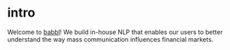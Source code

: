 # intro

Welcome to [babbl](https://babbl.dev)! We build in-house NLP that enables our users 
to better understand the way mass communication influences financial
markets. 
